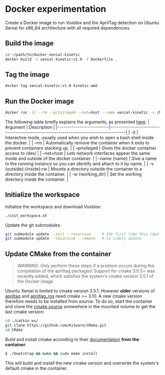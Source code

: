 # Docker experimentation 

Create a Docker image to run Voxblox and the AprilTag detection on Ubuntu Xenial for x86_64 architecture with all required dependencies. 

## Build the image
```bash
cd ~/path/to/docker-xenial-kinetic 
docker build -t xenial-kinetic:v1.0 -f Dockerfile .
```

## Tag the image 
```bash
docker tag xenial-kinetic:v1.0 kinetic-amd
``` 

## Run the Docker image 
```bash
docker run -it --rm --privileged --net=host --name xenial-kinetic -v /home/$(whoami)/docker-xenial-kinetic/:/home/user/:rw -w /home/user/ kinetic-amd /bin/bash
```
The following table briefly explains the arguments, as presented [here](https://docs.modalai.com/docker-on-voxl/):
| Argument                 | Description                                                                          |
|--------------------------|--------------------------------------------------------------------------------------|
| -it                      | Interactive mode, usually used when you wish to open a bash shell inside the docker. |
| –rm                      | Automatically remove the container when it exits to prevent containers stacking up.  |
| –privileged              | Gives the docker container access to /dev/                                           |
| –net=host                | Lets network interfaces appear the same inside and outside of the docker container.  |
| –name {name}             | Give a name to the running instance so you can identify and attach to it by name.    |
| -v {outside}:{inside}:rw | Mounts a directory outside the container to a directory inside the container.        |
| -w {working_dir}         | Set the working directory inside the container.                                      |

## Initialize the workspace 
Initialize the workspace and download Voxblox: 
```bash
./init_workspace.sh 
```
Update the git submodules: 
```bash
git submodule update --init --recursive     # the first time this repo is cloned
git submodule update --recursive --remote   # to simply update 
```


## Update CMake from the container 
> *WARNING*: Only perform these steps if a problem occurs during the compilation of the apriltag packages! Support for cmake 3.0.5+ was recently added, which satisfies the system's cmake version 3.5.1 of the Docker image. 

Ubuntu Xenial is limited to cmake version 3.5.1. However **older** versions of [apriltag](https://github.com/AprilRobotics/apriltag) and [apriltag_ros](https://github.com/AprilRobotics/apriltag_ros) need cmake >= 3.10. 
A new cmake version therefore needs to be installed from source. 
To do so, start the container and clone the [cmake source](https://github.com/Kitware/CMake) somewhere in the mounted volume to get the last cmake version: 
```bash
cd ./catkin_ws/ 
git clone https://github.com/Kitware/CMake.git
cd CMake
``` 
Build and install cmake according to their [documentation](https://github.com/Kitware/CMake#unixmac-osxmingwmsyscygwin) **from the container**:
```bash
$ ./bootstrap && make && sudo make install
```
This will build and install the new cmake version and overwrite the system's default cmake in the container. 